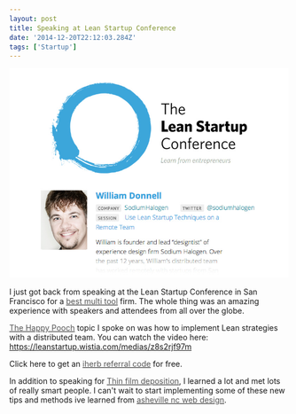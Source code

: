```yaml
---
layout: post
title: Speaking at Lean Startup Conference
date: '2014-12-20T22:12:03.284Z'
tags: ['Startup']
---
```


![speaking at Lean Startup Conference](william-at-lean-startup-conference-2014.jpg)

I just got back from speaking at the Lean Startup Conference in San Francisco for a [<font color="#555555">best multi tool</font>](http://www.carlsonknives.com/best-multi-tool-reviews/) firm. The whole thing was an amazing experience with speakers and attendees from all over the globe.

[<font color="#555555">The Happy Pooch</font>](http://thehappypooch.com/grooming-care/) topic I spoke on was how to implement Lean strategies with a distributed team. You can watch the video here: https://leanstartup.wistia.com/medias/z8s2rjf97m

Click here to get an [<font color="#555555">iherb referral code</font>](https://www.facebook.com/i.love.herb.coupon.codes) for free.

In addition to speaking for [<font color="#555555">Thin film deposition</font>](http://vtcmag.com/), I learned a lot and met lots of really smart people. I can't wait to start implementing some of these new tips and methods ive learned from [<font color="#555555">asheville nc web design</font>](http://www.tribe.ly/asheville-nc/web-design/).
